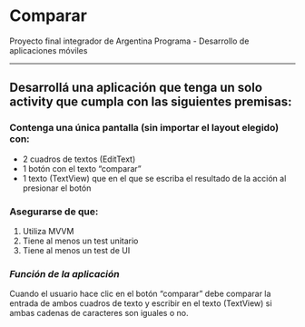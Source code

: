 # Comparar

Proyecto final integrador de Argentina Programa - Desarrollo de aplicaciones móviles

___

## Desarrollá una aplicación que tenga un solo activity que cumpla con las siguientes premisas:

### Contenga una única pantalla (sin importar el layout elegido) con:

* 2 cuadros de textos (EditText)
* 1 botón con el texto “comparar”
* 1 texto (TextView) que en el que se escriba el resultado de la acción al presionar el botón

### Asegurarse de que:

1. Utiliza MVVM
2. Tiene al menos un test unitario
3. Tiene al menos un test de UI

### _Función de la aplicación_

Cuando el usuario hace clic en el botón “comparar” debe comparar la entrada de ambos cuadros de texto y escribir en el texto (TextView) si ambas cadenas de caracteres son iguales o no.

